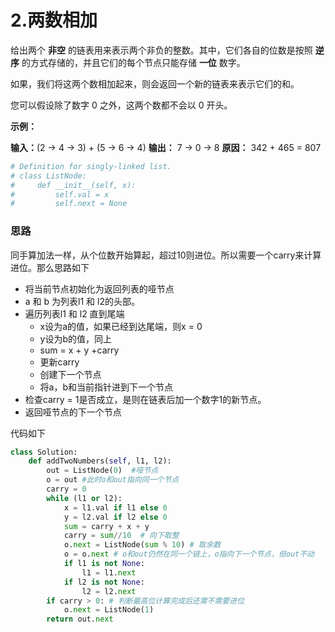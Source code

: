 ﻿# 2.两数相加
给出两个 **非空**  的链表用来表示两个非负的整数。其中，它们各自的位数是按照 **逆序** 的方式存储的，并且它们的每个节点只能存储 **一位** 数字。

如果，我们将这两个数相加起来，则会返回一个新的链表来表示它们的和。

您可以假设除了数字 0 之外，这两个数都不会以 0 开头。

**示例：**

**输入：**(2 -> 4 -> 3) + (5 -> 6 -> 4)
**输出：** 7 -> 0 -> 8
**原因：** 342 + 465 = 807

```python
# Definition for singly-linked list.
# class ListNode:
#     def __init__(self, x):
#         self.val = x
#         self.next = None
```


### 思路
同手算加法一样，从个位数开始算起，超过10则进位。所以需要一个carry来计算进位。那么思路如下
* 将当前节点初始化为返回列表的哑节点
* a 和 b 为列表l1 和 l2的头部。
* 遍历列表l1 和 l2 直到尾端
  * x设为a的值，如果已经到达尾端，则x = 0
  * y设为b的值，同上
  * sum = x + y +carry
  * 更新carry
  * 创建下一个节点
  * 将a，b和当前指针进到下一个节点
* 检查carry = 1是否成立，是则在链表后加一个数字1的新节点。
* 返回哑节点的下一个节点

代码如下
```python
class Solution:
    def addTwoNumbers(self, l1, l2):
        out = ListNode(0)  #哑节点
        o = out #此时o和out指向同一个节点
        carry = 0
        while (l1 or l2): 
            x = l1.val if l1 else 0
            y = l2.val if l2 else 0
            sum = carry + x + y
            carry = sum//10  # 向下取整
            o.next = ListNode(sum % 10) # 取余数
            o = o.next # o和out仍然在同一个链上，o指向下一个节点，但out不动
            if l1 is not None:
                l1 = l1.next
            if l2 is not None:
                l2 = l2.next
        if carry > 0: # 判断最高位计算完成后还需不需要进位
            o.next = ListNode(1)
        return out.next
```
